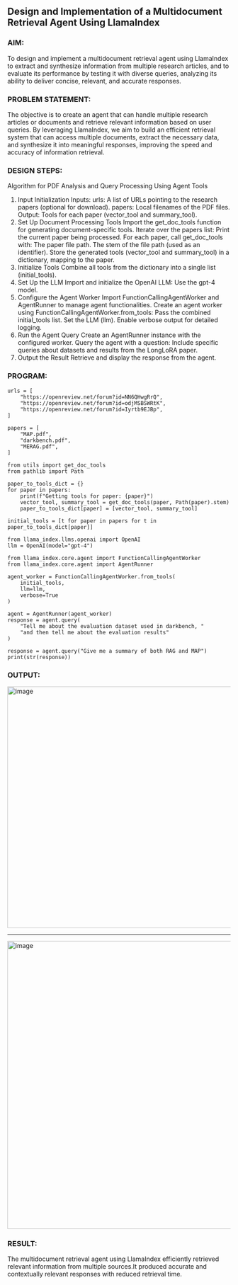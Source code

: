 ## Design and Implementation of a Multidocument Retrieval Agent Using LlamaIndex

### AIM:
To design and implement a multidocument retrieval agent using LlamaIndex to extract and synthesize information from multiple research articles, and to evaluate its performance by testing it with diverse queries, analyzing its ability to deliver concise, relevant, and accurate responses.

### PROBLEM STATEMENT:
The objective is to create an agent that can handle multiple research articles or documents and retrieve relevant information based on user queries. By leveraging LlamaIndex, we aim to build an efficient retrieval system that can access multiple documents, extract the necessary data, and synthesize it into meaningful responses, improving the speed and accuracy of information retrieval.
### DESIGN STEPS:

Algorithm for PDF Analysis and Query Processing Using Agent Tools
1. Input Initialization
Inputs:
urls: A list of URLs pointing to the research papers (optional for download).
papers: Local filenames of the PDF files.
Output:
Tools for each paper (vector_tool and summary_tool).
2. Set Up Document Processing Tools
Import the get_doc_tools function for generating document-specific tools.
Iterate over the papers list:
Print the current paper being processed.
For each paper, call get_doc_tools with:
The paper file path.
The stem of the file path (used as an identifier).
Store the generated tools (vector_tool and summary_tool) in a dictionary, mapping to the paper.
3. Initialize Tools
Combine all tools from the dictionary into a single list (initial_tools).
4. Set Up the LLM
Import and initialize the OpenAI LLM:
Use the gpt-4 model.
5. Configure the Agent Worker
Import FunctionCallingAgentWorker and AgentRunner to manage agent functionalities.
Create an agent worker using FunctionCallingAgentWorker.from_tools:
Pass the combined initial_tools list.
Set the LLM (llm).
Enable verbose output for detailed logging.
6. Run the Agent Query
Create an AgentRunner instance with the configured worker.
Query the agent with a question:
Include specific queries about datasets and results from the LongLoRA paper.
7. Output the Result
Retrieve and display the response from the agent.

### PROGRAM:
```
urls = [
    "https://openreview.net/forum?id=NN6QHwgRrQ",
    "https://openreview.net/forum?id=odjMSBSWRtK",
    "https://openreview.net/forum?id=Iyrtb9EJBp",
]

papers = [
    "MAP.pdf",
    "darkbench.pdf",
    "MERAG.pdf",
]

from utils import get_doc_tools
from pathlib import Path

paper_to_tools_dict = {}
for paper in papers:
    print(f"Getting tools for paper: {paper}")
    vector_tool, summary_tool = get_doc_tools(paper, Path(paper).stem)
    paper_to_tools_dict[paper] = [vector_tool, summary_tool]

initial_tools = [t for paper in papers for t in paper_to_tools_dict[paper]]

from llama_index.llms.openai import OpenAI
llm = OpenAI(model="gpt-4")

from llama_index.core.agent import FunctionCallingAgentWorker
from llama_index.core.agent import AgentRunner

agent_worker = FunctionCallingAgentWorker.from_tools(
    initial_tools, 
    llm=llm, 
    verbose=True
)

agent = AgentRunner(agent_worker)
response = agent.query(
    "Tell me about the evaluation dataset used in darkbench, "
    "and then tell me about the evaluation results"
)

response = agent.query("Give me a summary of both RAG and MAP")
print(str(response))
```
### OUTPUT:
<img width="1033" height="546" alt="image" src="https://github.com/user-attachments/assets/017035fd-2265-4516-87c6-0b66efb7c0bd" />

-------------------------------------------------------------------------------------------------
<img width="987" height="651" alt="image" src="https://github.com/user-attachments/assets/8bbe27b1-8ce1-436b-8f06-c0ff39d34c1b" />


### RESULT:
The multidocument retrieval agent using LlamaIndex efficiently retrieved relevant information from multiple sources.It produced accurate and contextually relevant responses with reduced retrieval time.
